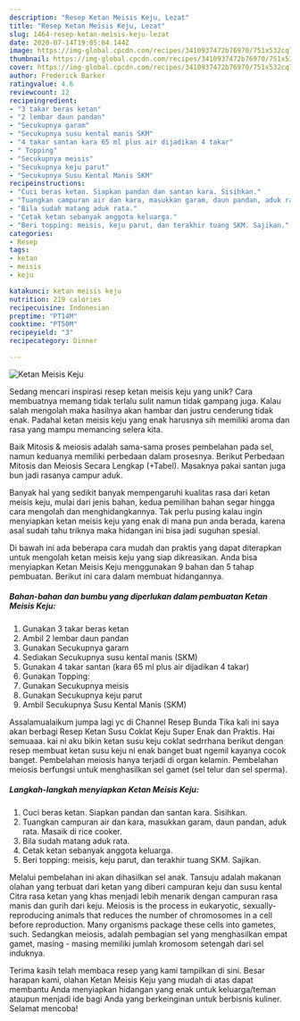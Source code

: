 ```yaml
---
description: "Resep Ketan Meisis Keju, Lezat"
title: "Resep Ketan Meisis Keju, Lezat"
slug: 1464-resep-ketan-meisis-keju-lezat
date: 2020-07-14T19:05:04.144Z
image: https://img-global.cpcdn.com/recipes/3410937472b76970/751x532cq70/ketan-meisis-keju-foto-resep-utama.jpg
thumbnail: https://img-global.cpcdn.com/recipes/3410937472b76970/751x532cq70/ketan-meisis-keju-foto-resep-utama.jpg
cover: https://img-global.cpcdn.com/recipes/3410937472b76970/751x532cq70/ketan-meisis-keju-foto-resep-utama.jpg
author: Frederick Barker
ratingvalue: 4.6
reviewcount: 12
recipeingredient:
- "3 takar beras ketan"
- "2 lembar daun pandan"
- "Secukupnya garam"
- "Secukupnya susu kental manis SKM"
- "4 takar santan kara 65 ml plus air dijadikan 4 takar"
- " Topping"
- "Secukupnya meisis"
- "Secukupnya keju parut"
- "Secukupnya Susu Kental Manis SKM"
recipeinstructions:
- "Cuci beras ketan. Siapkan pandan dan santan kara. Sisihkan."
- "Tuangkan campuran air dan kara, masukkan garam, daun pandan, aduk rata. Masaik di rice cooker."
- "Bila sudah matang aduk rata."
- "Cetak ketan sebanyak anggota keluarga."
- "Beri topping: meisis, keju parut, dan terakhir tuang SKM. Sajikan."
categories:
- Resep
tags:
- ketan
- meisis
- keju

katakunci: ketan meisis keju 
nutrition: 219 calories
recipecuisine: Indonesian
preptime: "PT14M"
cooktime: "PT50M"
recipeyield: "3"
recipecategory: Dinner

---
```



![Ketan Meisis Keju](https://img-global.cpcdn.com/recipes/3410937472b76970/751x532cq70/ketan-meisis-keju-foto-resep-utama.jpg)

Sedang mencari inspirasi resep ketan meisis keju yang unik? Cara membuatnya memang tidak terlalu sulit namun tidak gampang juga. Kalau salah mengolah maka hasilnya akan hambar dan justru cenderung tidak enak. Padahal ketan meisis keju yang enak harusnya sih memiliki aroma dan rasa yang mampu memancing selera kita.

Baik Mitosis &amp; meiosis adalah sama-sama proses pembelahan pada sel, namun keduanya memiliki perbedaan dalam prosesnya. Berikut Perbedaan Mitosis dan Meiosis Secara Lengkap (+Tabel). Masaknya pakai santan juga bun jadi rasanya campur aduk.

Banyak hal yang sedikit banyak mempengaruhi kualitas rasa dari ketan meisis keju, mulai dari jenis bahan, kedua pemilihan bahan segar hingga cara mengolah dan menghidangkannya. Tak perlu pusing kalau ingin menyiapkan ketan meisis keju yang enak di mana pun anda berada, karena asal sudah tahu triknya maka hidangan ini bisa jadi suguhan spesial.


Di bawah ini ada beberapa cara mudah dan praktis yang dapat diterapkan untuk mengolah ketan meisis keju yang siap dikreasikan. Anda bisa menyiapkan Ketan Meisis Keju menggunakan 9 bahan dan 5 tahap pembuatan. Berikut ini cara dalam membuat hidangannya.

<!--inarticleads1-->

##### Bahan-bahan dan bumbu yang diperlukan dalam pembuatan Ketan Meisis Keju:

1. Gunakan 3 takar beras ketan
1. Ambil 2 lembar daun pandan
1. Gunakan Secukupnya garam
1. Sediakan Secukupnya susu kental manis (SKM)
1. Gunakan 4 takar santan (kara 65 ml plus air dijadikan 4 takar)
1. Gunakan  Topping:
1. Gunakan Secukupnya meisis
1. Gunakan Secukupnya keju parut
1. Ambil Secukupnya Susu Kental Manis (SKM)


Assalamualaikum jumpa lagi yc di Channel Resep Bunda Tika kali ini saya akan berbagi Resep Ketan Susu Coklat Keju Super Enak dan Praktis. Hai semuaaa. kai ni aku bikin ketan susu keju coklat sedrrhana berikut dengan resep membuat ketan susu keju ni enak banget buat ngemil kayanya cocok banget. Pembelahan meiosis hanya terjadi di organ kelamin. Pembelahan meiosis berfungsi untuk menghasilkan sel gamet (sel telur dan sel sperma). 

<!--inarticleads2-->

##### Langkah-langkah menyiapkan Ketan Meisis Keju:

1. Cuci beras ketan. Siapkan pandan dan santan kara. Sisihkan.
1. Tuangkan campuran air dan kara, masukkan garam, daun pandan, aduk rata. Masaik di rice cooker.
1. Bila sudah matang aduk rata.
1. Cetak ketan sebanyak anggota keluarga.
1. Beri topping: meisis, keju parut, dan terakhir tuang SKM. Sajikan.


Melalui pembelahan ini akan dihasilkan sel anak. Tansuju adalah makanan olahan yang terbuat dari ketan yang diberi campuran keju dan susu kental Citra rasa ketan yang khas menjadi lebih menarik dengan campuran rasa manis dan gurih dari keju. Meiosis is the process in eukaryotic, sexually-reproducing animals that reduces the number of chromosomes in a cell before reproduction. Many organisms package these cells into gametes, such. Sedangkan meiosis, adalah pembagian sel yang menghasilkan empat gamet, masing - masing memiliki jumlah kromosom setengah dari sel induknya. 

Terima kasih telah membaca resep yang kami tampilkan di sini. Besar harapan kami, olahan Ketan Meisis Keju yang mudah di atas dapat membantu Anda menyiapkan hidangan yang enak untuk keluarga/teman ataupun menjadi ide bagi Anda yang berkeinginan untuk berbisnis kuliner. Selamat mencoba!
